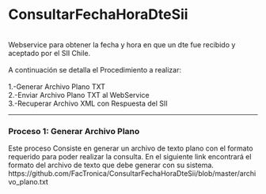 # ConsultarFechaHoraDteSii
<br>Webservice para obtener la fecha y hora en que un dte fue recibido y aceptado por el SII Chile.
<br>
<br>A continuación se detalla el Procedimiento a realizar:
<br>
<br>1.-Generar Archivo Plano TXT
<br>2.-Enviar Archivo Plano TXT al WebService
<br>3.-Recuperar Archivo XML con Respuesta del SII
<hr>
<h3>Proceso 1: Generar Archivo Plano</h3>
Este proceso Consiste en generar un archivo de texto plano con el formato requerido para poder realizar la consulta.
En el siguiente link encontrará el formato del archivo de texto que debe generar con su sistema.
https://github.com/FacTronica/ConsultarFechaHoraDteSii/blob/master/archivo_plano.txt
